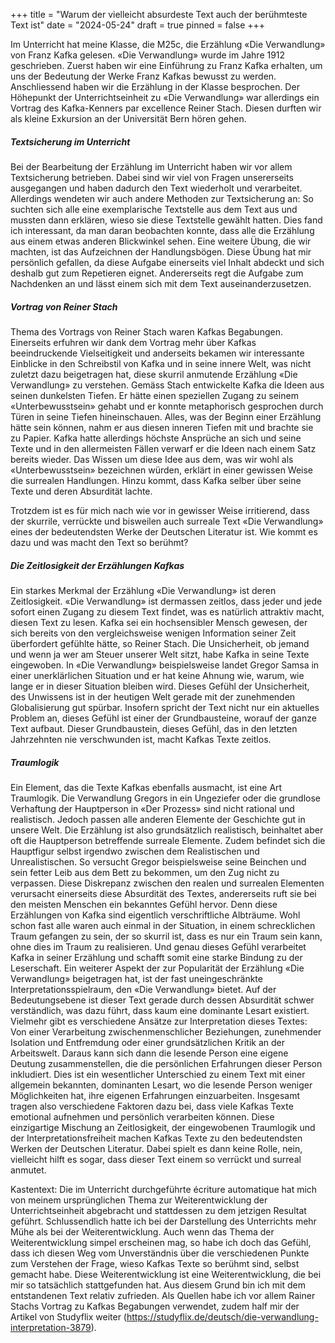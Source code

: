 +++
title = "Warum der vielleicht absurdeste Text auch der berühmteste Text ist"
date = "2024-05-24"
draft = true
pinned = false
+++

Im Unterricht hat meine Klasse, die M25c, die Erzählung «Die Verwandlung» von Franz Kafka gelesen. «Die Verwandlung» wurde im Jahre 1912 geschrieben. Zuerst haben wir eine Einführung zu Franz Kafka erhalten, um uns der Bedeutung der Werke Franz Kafkas bewusst zu werden. Anschliessend haben wir die Erzählung in der Klasse besprochen. Der Höhepunkt der Unterrichtseinheit zu «Die Verwandlung» war allerdings ein Vortrag des Kafka-Kenners par excellence Reiner Stach. Diesen durften wir als kleine Exkursion an der Universität Bern hören gehen.

##### Textsicherung im Unterricht

Bei der Bearbeitung der Erzählung im Unterricht haben wir vor allem Textsicherung betrieben. Dabei sind wir viel von Fragen unsererseits ausgegangen und haben dadurch den Text wiederholt und verarbeitet. Allerdings wendeten wir auch andere Methoden zur Textsicherung an: So suchten sich alle eine exemplarische Textstelle aus dem Text aus und mussten dann erklären, wieso sie diese Textstelle gewählt hatten. Dies fand ich interessant, da man daran beobachten konnte, dass alle die Erzählung aus einem etwas anderen Blickwinkel sehen. Eine weitere Übung, die wir machten, ist das Aufzeichnen der Handlungsbögen. Diese Übung hat mir persönlich gefallen, da diese Aufgabe einerseits viel Inhalt abdeckt und sich deshalb gut zum Repetieren eignet. Andererseits regt die Aufgabe zum Nachdenken an und lässt einem sich mit dem Text auseinanderzusetzen.

##### Vortrag von Reiner Stach

Thema des Vortrags von Reiner Stach waren Kafkas Begabungen. Einerseits erfuhren wir dank dem Vortrag mehr über Kafkas beeindruckende Vielseitigkeit und anderseits bekamen wir interessante Einblicke in den Schreibstil von Kafka und in seine innere Welt, was nicht zuletzt dazu beigetragen hat, diese skurril anmutende Erzählung «Die Verwandlung» zu verstehen. Gemäss Stach entwickelte Kafka die Ideen aus seinen dunkelsten Tiefen. Er hätte einen speziellen Zugang zu seinem «Unterbewusstsein» gehabt und er konnte metaphorisch gesprochen durch Türen in seine Tiefen hineinschauen. Alles, was der Beginn einer Erzählung hätte sein können, nahm er aus diesen inneren Tiefen mit und brachte sie zu Papier. Kafka hatte allerdings höchste Ansprüche an sich und seine Texte und in den allermeisten Fällen verwarf er die Ideen nach einem Satz bereits wieder. Das Wissen um diese Idee aus dem, was wir wohl als «Unterbewusstsein» bezeichnen würden, erklärt in einer gewissen Weise die surrealen Handlungen. Hinzu kommt, dass Kafka selber über seine Texte und deren Absurdität lachte.

Trotzdem ist es für mich nach wie vor in gewisser Weise irritierend, dass der skurrile, verrückte und bisweilen auch surreale Text «Die Verwandlung» eines der bedeutendsten Werke der Deutschen Literatur ist. Wie kommt es dazu und was macht den Text so berühmt?

##### Die Zeitlosigkeit der Erzählungen Kafkas

Ein starkes Merkmal der Erzählung «Die Verwandlung» ist deren Zeitlosigkeit. «Die Verwandlung» ist dermassen zeitlos, dass jeder und jede sofort einen Zugang zu diesem Text findet, was es natürlich attraktiv macht, diesen Text zu lesen. Kafka sei ein hochsensibler Mensch gewesen, der sich bereits von den vergleichsweise wenigen Information seiner Zeit überfordert gefühlte hätte, so Reiner Stach. Die Unsicherheit, ob jemand und wenn ja wer am Steuer unserer Welt sitzt, habe Kafka in seine Texte eingewoben. In «Die Verwandlung» beispielsweise landet Gregor Samsa in einer unerklärlichen Situation und er hat keine Ahnung wie, warum, wie lange er in dieser Situation bleiben wird. Dieses Gefühl der Unsicherheit, des Unwissens ist in der heutigen
Welt gerade mit der zunehmenden Globalisierung gut spürbar. Insofern spricht der Text nicht nur ein aktuelles Problem an, dieses Gefühl ist einer der Grundbausteine, worauf der ganze Text aufbaut. Dieser Grundbaustein, dieses Gefühl, das in den letzten Jahrzehnten nie verschwunden ist, macht Kafkas Texte zeitlos.

##### Traumlogik

Ein Element, das die Texte Kafkas ebenfalls ausmacht, ist eine Art Traumlogik. Die Verwandlung Gregors in ein Ungeziefer oder die grundlose Verhaftung der Hauptperson in «Der Prozess» sind nicht rational und realistisch. Jedoch passen alle anderen Elemente der Geschichte gut in unsere Welt. Die Erzählung ist also grundsätzlich realistisch, beinhaltet aber oft die Hauptperson betreffende surreale Elemente. Zudem befindet sich die Hauptfigur selbst irgendwo zwischen dem Realistischen und Unrealistischen. So versucht Gregor beispielsweise seine Beinchen und sein fetter Leib aus dem Bett zu bekommen, um den Zug nicht zu verpassen. Diese Diskrepanz zwischen den realen und surrealen Elementen verursacht einerseits diese Absurdität des Textes, andererseits ruft sie bei den meisten Menschen ein bekanntes Gefühl hervor. Denn diese Erzählungen von Kafka sind eigentlich verschriftliche Albträume. Wohl schon fast alle waren auch einmal in der Situation, in einem schrecklichen Traum gefangen zu sein, der so skurril ist, dass es nur ein Traum sein kann, ohne dies im Traum zu realisieren. Und genau dieses Gefühl verarbeitet Kafka in seiner Erzählung und schafft somit eine starke Bindung zu der Leserschaft.
Ein weiterer Aspekt der zur Popularität der Erzählung «Die Verwandlung» beigetragen hat, ist der fast uneingeschränkte Interpretationsspielraum, den «Die Verwandlung» bietet. Auf der Bedeutungsebene ist dieser Text gerade durch dessen Absurdität schwer verständlich, was dazu führt, dass kaum eine dominante Lesart existiert. Vielmehr gibt es verschiedene Ansätze zur Interpretation dieses Textes: Von einer Verarbeitung zwischenmenschlicher Beziehungen, zunehmender Isolation und Entfremdung oder einer grundsätzlichen Kritik an der Arbeitswelt. Daraus kann sich dann die lesende Person eine eigene Deutung zusammenstellen, die die persönlichen Erfahrungen dieser Person inkludiert. Dies ist ein wesentlicher Unterschied zu einem Text mit einer allgemein bekannten, dominanten Lesart, wo die lesende Person weniger Möglichkeiten hat, ihre eigenen Erfahrungen einzuarbeiten.
Insgesamt tragen also verschiedene Faktoren dazu bei, dass viele Kafkas Texte emotional aufnehmen und persönlich verarbeiten können. Diese einzigartige Mischung an Zeitlosigkeit, der eingewobenen Traumlogik und der Interpretationsfreiheit machen Kafkas Texte zu den bedeutendsten Werken der Deutschen Literatur. Dabei spielt es dann keine Rolle, nein, vielleicht hilft es sogar, dass dieser Text einem so verrückt und surreal anmutet.


Kastentext:
Die im Unterricht durchgeführte écriture automatique hat mich von meinem ursprünglichen Thema zur Weiterentwicklung der Unterrichtseinheit abgebracht und stattdessen zu dem jetzigen Resultat geführt. Schlussendlich hatte ich bei der Darstellung des Unterrichts mehr Mühe als bei der Weiterentwicklung. Auch wenn das Thema der Weiterentwicklung simpel erscheinen mag, so habe ich doch das Gefühl, dass ich diesen Weg vom Unverständnis über die verschiedenen Punkte zum Verstehen der Frage, wieso Kafkas Texte so berühmt sind, selbst gemacht habe. Diese Weiterentwicklung ist eine Weiterentwicklung, die bei mir so tatsächlich stattgefunden hat. Aus diesem Grund bin ich mit dem entstandenen Text relativ zufrieden. Als Quellen habe ich vor allem Rainer Stachs Vortrag zu Kafkas Begabungen verwendet, zudem half mir der Artikel von Studyflix weiter (https://studyflix.de/deutsch/die-verwandlung-interpretation-3879).